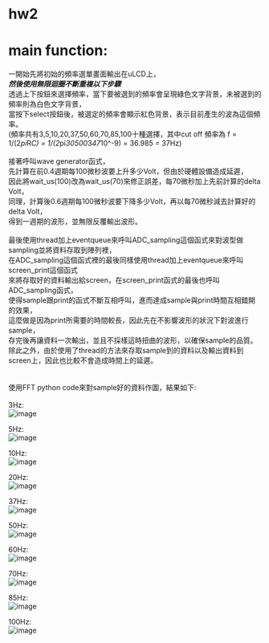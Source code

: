 # hw2

# main function:
一開始先將初始的頻率選單畫面輸出在uLCD上，\
***然後使用無限迴圈不斷重複以下步驟***\
透過上下按鈕來選擇頻率，當下要被選到的頻率會呈現綠色文字背景，未被選到的頻率則為白色文字背景，\
當按下select按鈕後，被選定的頻率會顯示紅色背景，表示目前產生的波為這個頻率。\
(頻率共有3,5,10,20,37,50,60,70,85,100十種選擇，其中cut off 頻率為 f = 1/(2*pi*R*C) = 1/(2*pi*30500*3*47*10^-9) = 36.985 = 37Hz)\
\
接著呼叫wave generator函式，\
先計算在前0.4週期每100微秒波要上升多少Volt，但由於硬體設備造成延遲，\
因此將wait_us(100)改為wait_us(70)來修正誤差，每70微秒加上先前計算的delta Volt，\
同理，計算後0.6週期每100微秒波要下降多少Volt，再以每70微秒減去計算好的delta Volt，\
得到一週期的波形，並無限反覆輸出波形。\
\
最後使用thread加上eventqueue來呼叫ADC_sampling這個函式來對波型做sampling並將資料存取到陣列裡，\
在ADC_sampling這個函式裡的最後同樣使用thread加上eventqueue來呼叫screen_print這個函式\
來將存取好的資料輸出給screen，在screen_print函式的最後也呼叫ADC_sampling函式，\
使得sample跟print的函式不斷互相呼叫，進而達成sample與print時間互相錯開的效果，\
這麼做是因為print所需要的時間較長，因此先在不影響波形的狀況下對波進行sample，\
存完後再讓資料一次輸出，並且不採樣這時扭曲的波形，以確保sample的品質。\
除此之外，由於使用了thread的方法來存取sample到的資料以及輸出資料到screen上，因此也比較不會造成時間上的延遲。\
\
\
使用FFT python code來對sample好的資料作圖，結果如下:\
\
3Hz:\
![image](https://user-images.githubusercontent.com/79581724/113017245-d6910800-91b1-11eb-835e-6c52fd6d1fad.png)

5Hz:\
![image](https://user-images.githubusercontent.com/79581724/113017082-b103fe80-91b1-11eb-89b1-25f26272243d.png)

10Hz:\
![image](https://user-images.githubusercontent.com/79581724/113017324-ead50500-91b1-11eb-90d5-e5827a276c29.png)

20Hz:\
![image](https://user-images.githubusercontent.com/79581724/113017388-f7595d80-91b1-11eb-8642-4ea700864056.png)

37Hz:\
![image](https://user-images.githubusercontent.com/79581724/113017514-1a840d00-91b2-11eb-9f3f-8ec7e03650b1.png)

50Hz:\
![image](https://user-images.githubusercontent.com/79581724/113017578-2d96dd00-91b2-11eb-9541-565a2faea984.png)

60Hz:\
![image](https://user-images.githubusercontent.com/79581724/113017704-55864080-91b2-11eb-8096-c766cc0e2c59.png)

70Hz:\
![image](https://user-images.githubusercontent.com/79581724/113017755-659e2000-91b2-11eb-884e-47b16b72b486.png)

85Hz:\
![image](https://user-images.githubusercontent.com/79581724/113017891-86667580-91b2-11eb-96cb-57d7436be797.png)

100Hz:\
![image](https://user-images.githubusercontent.com/79581724/113017937-954d2800-91b2-11eb-8cb7-40726e512309.png)

